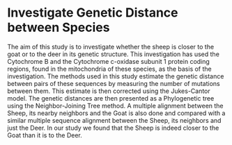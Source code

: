 # Investigate Genetic Distance between Species

The aim of this study is to investigate whether the sheep is closer to the goat or to the deer in its genetic structure. This investigation has used the Cytochrome B and the Cytochrome c-oxidase subunit 1 protein coding regions, found in the mitochondria of these species, as the basis of the investigation. The methods used in this study estimate the genetic distance between pairs of these sequences by measuring the number of mutations between them. This estimate is then corrected using the Jukes-Cantor model. The genetic distances are then presented as a Phylogenetic tree using the Neighbor-Joining Tree method. A multiple alignment between the Sheep, its nearby neighbors and the Goat is also done and compared with a similar multiple sequence alignment between the Sheep, its neighbors and just the Deer. In our study we found that the Sheep is indeed closer to the Goat than it is to the Deer.
